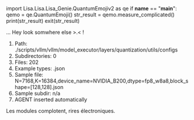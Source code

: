 
import Lisa.Lisa.Lisa_Genie.QuantumEmojiv2 as qe
if __name__ == "__main__":
  qemo = qe.QuantumEmoji()
  str_result = qemo.measure_complicated()
  print(str_result)
  exit(str_result)

... Hey look somwhere else >.< !

1. Path: ./scripts/vllm/vllm/model_executor/layers/quantization/utils/configs
2. Subdirectories: 0
3. Files: 202
4. Example types: .json
5. Sample file: N=7168,K=16384,device_name=NVIDIA_B200,dtype=fp8_w8a8,block_shape=[128,128].json
6. Sample subdir: n/a
7. AGENT inserted automatically

Les modules complotent, rires électroniques.
